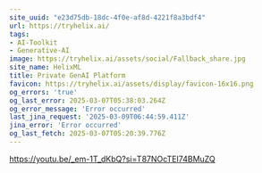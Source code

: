 ```yaml
---
site_uuid: "e23d75db-18dc-4f0e-af8d-4221f8a3bdf4"
url: https://tryhelix.ai/
tags:
- AI-Toolkit
- Generative-AI
image: https://tryhelix.ai/assets/social/Fallback_share.jpg
site_name: HelixML
title: Private GenAI Platform
favicon: https://tryhelix.ai/assets/display/favicon-16x16.png
og_errors: 'true'
og_last_error: 2025-03-07T05:38:03.264Z
og_error_message: 'Error occurred'
last_jina_request: '2025-03-09T06:44:59.411Z'
jina_error: 'Error occurred'
og_last_fetch: 2025-03-07T05:20:39.776Z
---
```


https://youtu.be/_em-1T_dKbQ?si=T87NOcTEI74BMuZQ

